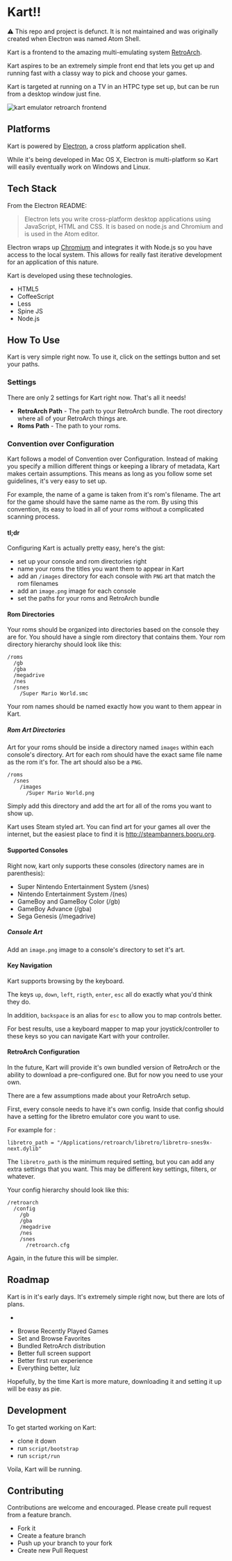 # Kart!!

:warning: This repo and project is defunct. It is not maintained and was originally created when Electron was named Atom Shell.

Kart is a frontend to the amazing multi-emulating system
[RetroArch](https://github.com/libretro/RetroArch).

Kart aspires to be an extremely simple front end that lets you get up and
running fast with a classy way to pick and choose your games.

Kart is targeted at running on a TV in an HTPC type set up, but can be run from
a desktop window just fine.

![kart emulator retroarch frontend](https://cloud.githubusercontent.com/assets/260/2924359/aec71d2e-d731-11e3-8bee-97b6e1b60680.png)
## Platforms

Kart is powered by [Electron](https://github.com/atom/electron), a cross
platform application shell.

While it's being developed in Mac OS X, Electron is multi-platform so Kart
will easily eventually work on Windows and Linux.


## Tech Stack

From the Electron README:

> Electron lets you write cross-platform desktop applications using JavaScript,
HTML and CSS. It is based on node.js and Chromium and is used in the Atom
editor.

Electron wraps up [Chromium](http://www.chromium.org) and integrates it with
Node.js so you have access to the local system. This allows for really fast
iterative development for an application of this nature.


Kart is developed using these technologies.

* HTML5
* CoffeeScript
* Less
* Spine JS
* Node.js

## How To Use

Kart is very simple right now. To use it, click on the settings button and set
your paths.

### Settings

There are only 2 settings for Kart right now. That's all it needs!

* **RetroArch Path** - The path to your RetroArch bundle. The root directory
where all of your RetroArch things are.
* **Roms Path** - The path to your roms.

### Convention over Configuration

Kart follows a model of Convention over Configuration. Instead of making you
specify a million different things or keeping a library of metadata, Kart makes
certain assumptions. This means as long as you follow some set guidelines, it's
very easy to set up.

For example, the name of a game is taken from it's rom's filename. The art for
the game should have the same name as the rom. By using this convention, its easy
to load in all of your roms without a complicated scanning process.

#### tl;dr

Configuring Kart is actually pretty easy, here's the gist:

* set up your console and rom directories right
* name your roms the titles you want them to appear in Kart
* add an `/images` directory for each console with `PNG` art that match the rom
filenames
* add an `image.png` image for each console
* set the paths for your roms and RetroArch bundle

#### Rom Directories

Your roms should be organized into directories based on the console they are for.
You should have a single rom directory that contains them. Your rom directory
hierarchy should look like this:

```
/roms
  /gb
  /gba
  /megadrive
  /nes
  /snes
    /Super Mario World.smc
```

Your rom names should be named exactly how you want to them appear in Kart.

##### Rom Art Directories

Art for your roms should be inside a directory named `images` within each
console's directory. Art for each rom should have the exact same file name as
the rom it's for. The art should also be a `PNG`.

```
/roms
  /snes
    /images
      /Super Mario World.png
```

Simply add this directory and add the art for all of the roms you want to show
up.

Kart uses Steam styled art. You can find art for your games all over the
internet, but the easiest place to find it is http://steambanners.booru.org.


#### Supported Consoles

Right now, kart only supports these consoles (directory names are in
  parenthesis):

* Super Nintendo Entertainment System (/snes)
* Nintendo Entertainment System /(nes)
* GameBoy and GameBoy Color (/gb)
* GameBoy Advance (/gba)
* Sega Genesis (/megadrive)

##### Console Art

Add an `image.png` image to a console's directory to set it's art.


#### Key Navigation

Kart supports browsing by the keyboard.

The keys `up`, `down`, `left`, `rigth`, `enter`, `esc` all do exactly what you'd
think they do.

In addition, `backspace` is an alias for `esc` to allow you to map controls
better.

For best results, use a keyboard mapper to map your joystick/controller to these
keys so you can navigate Kart with your controller.

#### RetroArch Configuration

In the future, Kart will provide it's own bundled version of RetroArch or the
ability to download a pre-configured one. But for now you need to use your own.

There are a few assumptions made about your RetroArch setup.

First, every console needs to have it's own config. Inside that config should
have a setting for the libretro emulator core you want to use.

For example for :

```
libretro_path = "/Applications/retroarch/libretro/libretro-snes9x-next.dylib"
```

The `libretro_path` is the minimum required setting, but you can add any extra
settings that you want. This may be different key settings, filters, or whatever.

Your config hierarchy should look like this:

```
/retroarch
  /config
    /gb
    /gba
    /megadrive
    /nes
    /snes
      /retroarch.cfg
```

Again, in the future this will be simpler.


## Roadmap

Kart is in it's early days. It's extremely simple right now, but there are lots
of plans.

* ~~~Browse by Console~~~ :white_check_mark: 
* Browse Recently Played Games
* Set and Browse Favorites
* Bundled RetroArch distribution
* Better full screen support
* Better first run experience
* Everything better, lulz

Hopefully, by the time Kart is more mature, downloading it and setting it up
will be easy as pie.


## Development

To get started working on Kart:

* clone it down
* run `script/bootstrap`
* run `script/run`

Voila, Kart will be running.

## Contributing

Contributions are welcome and encouraged. Please create pull request from a
feature branch.

* Fork it
* Create a feature branch
* Push up your branch to your fork
* Create new Pull Request
